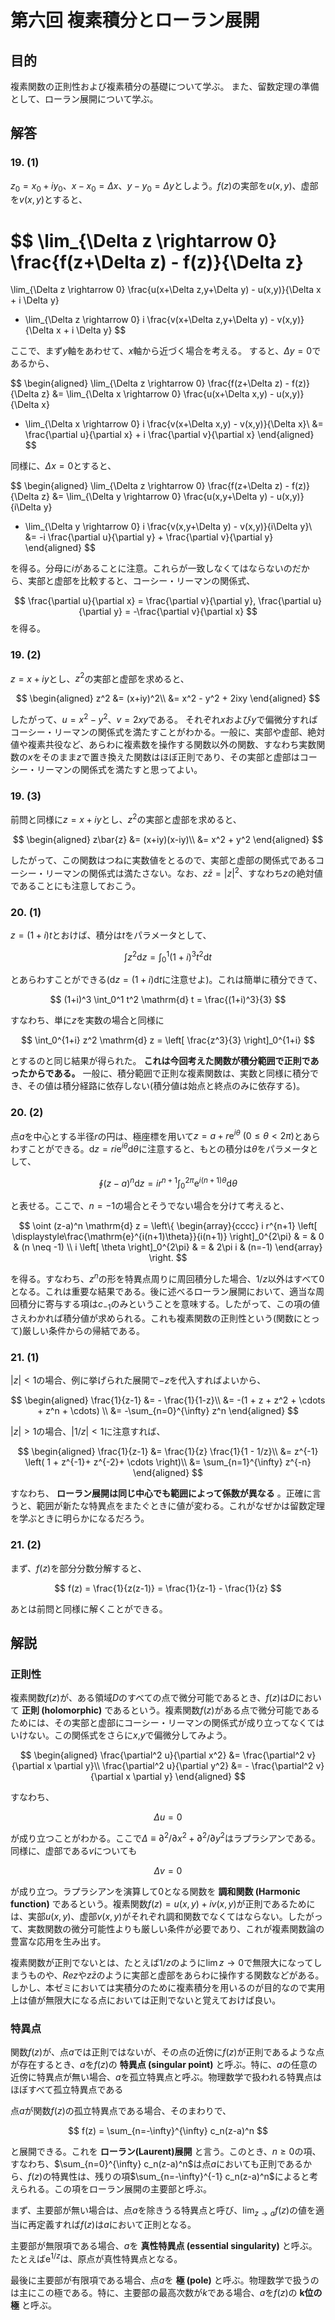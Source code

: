 # 第六回 複素積分とローラン展開

## 目的

複素関数の正則性および複素積分の基礎について学ぶ。
また、留数定理の準備として、ローラン展開について学ぶ。

## 解答

### 19. (1)

$z_0 = x_0 + i y_0$、$x - x_0 = \Delta x$、$y - y_0 = \Delta y$としよう。$f(z)$の実部を$u(x,y)$、虚部を$v(x,y)$とすると、

$$
  \lim_{\Delta z \rightarrow 0} \frac{f(z+\Delta z) - f(z)}{\Delta z}
  =
  \lim_{\Delta z \rightarrow 0} \frac{u(x+\Delta z,y+\Delta y) - u(x,y)}{\Delta x + i \Delta y}
  + \lim_{\Delta z \rightarrow 0} i \frac{v(x+\Delta z,y+\Delta y) - v(x,y)}{\Delta x + i \Delta y}
$$

ここで、まず$y$軸をあわせて、$x$軸から近づく場合を考える。
すると、$\Delta y = 0$であるから、

$$
\begin{aligned}
  \lim_{\Delta z \rightarrow 0} \frac{f(z+\Delta z) - f(z)}{\Delta z}
  &=
  \lim_{\Delta x \rightarrow 0} \frac{u(x+\Delta x,y) - u(x,y)}{\Delta x}
  + \lim_{\Delta x \rightarrow 0} i \frac{v(x+\Delta x,y) - v(x,y)}{\Delta x}\\
  &=
  \frac{\partial u}{\partial x} + i \frac{\partial v}{\partial x}
\end{aligned}
$$

同様に、$\Delta x = 0$とすると、

$$
\begin{aligned}
  \lim_{\Delta z \rightarrow 0} \frac{f(z+\Delta z) - f(z)}{\Delta z}
  &=
  \lim_{\Delta y \rightarrow 0} \frac{u(x,y+\Delta y) - u(x,y)}{i\Delta y}
  + \lim_{\Delta y \rightarrow 0} i \frac{v(x,y+\Delta y) - v(x,y)}{i\Delta y}\\
  &=
  -i \frac{\partial u}{\partial y} + \frac{\partial v}{\partial y}
\end{aligned}
$$

を得る。分母に$i$があることに注意。これらが一致しなくてはならないのだから、実部と虚部を比較すると、コーシー・リーマンの関係式、

$$
  \frac{\partial u}{\partial x} = \frac{\partial v}{\partial y},
  \frac{\partial u}{\partial y} = -\frac{\partial v}{\partial x}
$$
を得る。

### 19. (2)

$z = x+ iy$とし、$z^2$の実部と虚部を求めると、

$$
\begin{aligned}
  z^2 &= (x+iy)^2\\
  &= x^2 - y^2 +  2ixy
\end{aligned}
$$

したがって、$u = x^2 - y^2$、$v = 2xy$である。
それぞれ$x$および$y$で偏微分すればコーシー・リーマンの関係式を満たすことがわかる。一般に、実部や虚部、絶対値や複素共役など、あらわに複素数を操作する関数以外の関数、すなわち実数関数の$x$をそのまま$z$で置き換えた関数はほぼ正則であり、その実部と虚部はコーシー・リーマンの関係式を満たすと思ってよい。

### 19. (3)

前問と同様に$z = x+ iy$とし、$z^2$の実部と虚部を求めると、

$$
\begin{aligned}
  z\bar{z} &= (x+iy)(x-iy)\\
  &= x^2 + y^2
\end{aligned}
$$

したがって、この関数はつねに実数値をとるので、実部と虚部の関係式であるコーシー・リーマンの関係式は満たさない。なお、$z \bar{z} = |z|^2$、すなわち$z$の絶対値であることにも注意しておこう。

### 20. (1)


$z = (1+i)t$とおけば、積分は$t$をパラメータとして、

$$
  \int z^2 \mathrm{d} z = \int_0^1 (1+i)^3 t^2  \mathrm{d} t
$$

とあらわすことができる($\mathrm{d} z = (1+i) \mathrm{d} t$に注意せよ)。これは簡単に積分できて、

$$
  (1+i)^3 \int_0^1 t^2  \mathrm{d} t = \frac{(1+i)^3}{3}
$$

すなわち、単に$z$を実数の場合と同様に

$$
  \int_0^{1+i} z^2 \mathrm{d} z = \left[ \frac{z^3}{3}  \right]_0^{1+i}
$$

とするのと同じ結果が得られた。 **これは今回考えた関数が積分範囲で正則であったからである。** 一般に、積分範囲で正則な複素関数は、実数と同様に積分でき、その値は積分経路に依存しない(積分値は始点と終点のみに依存する)。

### 20. (2)

点$a$を中心とする半径$r$の円は、極座標を用いて$z = a + r\mathrm{e}^{i\theta} ~(0 \le \theta < 2\pi)$とあらわすことができる。$\mathrm{d} z = ri \mathrm{e}^{i\theta} \mathrm{d} \theta$に注意すると、もとの積分は$\theta$をパラメータとして、

$$
  \oint (z-a)^n \mathrm{d} z = i r^{n+1} \int_0^{2\pi} \mathrm{e}^{i(n+1)\theta} \mathrm{d} \theta
$$

と表せる。ここで、$n = -1$の場合とそうでない場合を分けて考えると、

$$
  \oint (z-a)^n \mathrm{d} z =
  \left\{
  \begin{array}{cccc}
    i r^{n+1} \left[ \displaystyle\frac{\mathrm{e}^{i(n+1)\theta}}{i(n+1)} \right]_0^{2\pi} & = & 0      & (n \neq -1) \\
    i \left[ \theta  \right]_0^{2\pi}                                               & = & 2\pi i & (n=-1)
  \end{array}
  \right.
$$

を得る。すなわち、$z^n$の形を特異点周りに周回積分した場合、$1/z$以外はすべて$0$となる。これは重要な結果である。後に述べるローラン展開において、適当な周回積分に寄与する項は$c_{-1}$のみということを意味する。したがって、この項の値さえわかれば積分値が求められる。これも複素関数の正則性という(関数にとって)厳しい条件からの帰結である。

### 21. (1)


$|z|<1$の場合、例に挙げられた展開で$-z$を代入すればよいから、

$$
\begin{aligned}
  \frac{1}{z-1} &= - \frac{1}{1-z}\\
  &= -(1 + z + z^2 + \cdots + z^n + \cdots) \\
  &= -\sum_{n=0}^{\infty} z^n
\end{aligned}
$$


$|z|>1$の場合、$|1/z|<1$に注意すれば、

$$
\begin{aligned}
  \frac{1}{z-1} &= \frac{1}{z} \frac{1}{1 - 1/z}\\
  &= z^{-1}
  \left(
  1 + z^{-1}+ z^{-2}+ \cdots
  \right)\\
  &= \sum_{n=1}^{\infty} z^{-n}
\end{aligned}
$$

すなわち、 **ローラン展開は同じ中心でも範囲によって係数が異なる** 。正確に言うと、範囲が新たな特異点をまたぐときに値が変わる。これがなぜかは留数定理を学ぶときに明らかになるだろう。

### 21. (2)

まず、$f(z)$を部分分数分解すると、

$$
  f(z) = \frac{1}{z(z-1)} = \frac{1}{z-1} - \frac{1}{z}
$$

あとは前問と同様に解くことができる。

## 解説

### 正則性

複素関数$f(z)$が、ある領域$D$のすべての点で微分可能であるとき、$f(z)$は$D$において **正則 (holomorphic)** であるという。複素関数$f(z)$がある点で微分可能であるためには、その実部と虚部にコーシー・リーマンの関係式が成り立ってなくてはいけない。この関係式をさらに$x$,$y$で偏微分してみよう。

$$
\begin{aligned}
  \frac{\partial^2 u}{\partial x^2} &= \frac{\partial^2 v}{\partial x \partial y}\\
  \frac{\partial^2 u}{\partial y^2} &= - \frac{\partial^2 v}{\partial x \partial y}
\end{aligned}
$$

すなわち、

$$
  \Delta u = 0
$$

が成り立つことがわかる。ここで$\Delta \equiv \partial^2/\partial x^2 + \partial^2/\partial y^2$はラプラシアンである。同様に、虚部である$v$についても

$$
  \Delta v = 0
$$

が成り立つ。ラプラシアンを演算して0となる関数を **調和関数 (Harmonic function)** であるという。複素関数$f(z)= u(x,y) + i v(x,y)$が正則であるためには、実部$u(x,y)$、虚部$v(x,y)$がそれぞれ調和関数でなくてはならない。したがって、実数関数の微分可能性よりも厳しい条件が必要であり、これが複素関数論の豊富な応用を生み出す。

複素関数が正則でないとは、たとえば$1/z$のように$\lim z \rightarrow 0$で無限大になってしまうものや、$Re z$や$z \bar{z}$のように実部と虚部をあらわに操作する関数などがある。しかし、本ゼミにおいては実積分のために複素積分を用いるのが目的なので実用上は値が無限大になる点においては正則でないと覚えておけば良い。

### 特異点

関数$f(z)$が、点$a$では正則ではないが、その点の近傍に$f(z)$が正則であるような点が存在するとき、$a$を$f(z)$の **特異点 (singular point)** と呼ぶ。特に、$a$の任意の近傍に特異点が無い場合、$a$を孤立特異点と呼ぶ。物理数学で扱われる特異点はほぼすべて孤立特異点である

点$a$が関数$f(z)$の孤立特異点である場合、そのまわりで、

$$
  f(z) = \sum_{n=-\infty}^{\infty} c_n(z-a)^n
$$

と展開できる。これを **ローラン(Laurent)展開** と言う。このとき、$n\ge 0$の項、すなわち、$\sum_{n=0}^{\infty} c_n(z-a)^n$は点$a$においても正則であるから、$f(z)$の特異性は、残りの項$\sum_{n=-\infty}^{-1} c_n(z-a)^n$によると考えられる。この項をローラン展開の主要部と呼ぶ。

まず、主要部が無い場合は、点$a$を除きうる特異点と呼び、$\lim_{z\rightarrow a} f(z)$の値を適当に再定義すれば$f(z)$は$a$において正則となる。

主要部が無限項である場合、$a$を **真性特異点 (essential singularity)** と呼ぶ。たとえば$\mathrm{e}^{1/z}$は、原点が真性特異点となる。

最後に主要部が有限項である場合、点$a$を **極 (pole)** と呼ぶ。物理数学で扱うのは主にこの極である。特に、主要部の最高次数が$k$である場合、$a$を$f(z)$の **k位の極** と呼ぶ。
